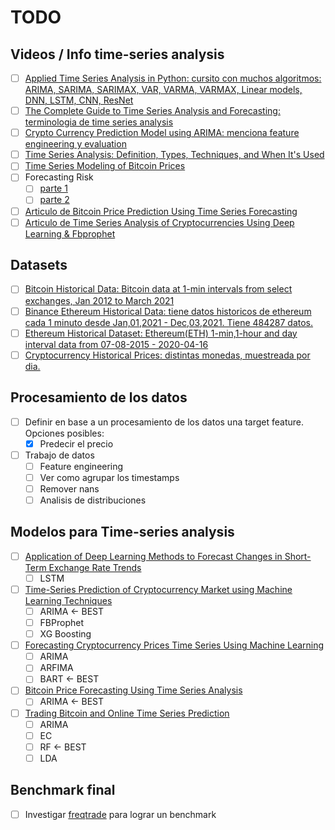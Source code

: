 # TODO

## Videos / Info time-series analysis
- [ ] [Applied Time Series Analysis in Python: cursito con muchos algoritmos: ARIMA, SARIMA, SARIMAX, VAR, VARMA, VARMAX, Linear models, DNN, LSTM, CNN, ResNet](https://www.udemy.com/course/applied-time-series-analysis-in-python/?couponCode=2D475DBAE0215E266CEC)
- [ ] [The Complete Guide to Time Series Analysis and Forecasting: terminologia de time series analysis](https://towardsdatascience.com/the-complete-guide-to-time-series-analysis-and-forecasting-70d476bfe775)
- [ ] [Crypto Currency Prediction Model using ARIMA: menciona feature engineering y evaluation](https://ideas.repec.org/a/spr/jecfin/v45y2021i1d10.1007_s12197-020-09526-4.html)
- [ ] [Time Series Analysis: Definition, Types, Techniques, and When It's Used](https://www.tableau.com/learn/articles/time-series-analysis)
- [ ] [Time Series Modeling of Bitcoin Prices](https://towardsdatascience.com/time-series-modeling-of-bitcoin-prices-5133edfec30b)
- [ ] Forecasting Risk
    - [ ] [parte 1](https://www.youtube.com/watch?v=-j0IbwH83bU&list=PL33LTVDrp6rh9RPocLR6-U9NYdU5fde8W&index=11)
    - [ ] [parte 2](https://www.youtube.com/watch?v=dLc6FDKYX4k&list=PL33LTVDrp6rh9RPocLR6-U9NYdU5fde8W&index=12)
- [ ] [Articulo de Bitcoin Price Prediction Using Time Series Forecasting](https://towardsdatascience.com/bitcoin-price-prediction-using-time-series-forecasting-9f468f7174d3)
- [ ] [Articulo de Time Series Analysis of Cryptocurrencies Using Deep Learning & Fbprophet](https://medium.com/analytics-vidhya/time-series-analysis-of-cryptocurrencies-using-deep-learning-fbprophet-48abdb2e7ebf)

## Datasets
- [ ] [Bitcoin Historical Data: Bitcoin data at 1-min intervals from select exchanges, Jan 2012 to March 2021](https://www.kaggle.com/datasets/mczielinski/bitcoin-historical-data)
- [ ] [Binance Ethereum Historical Data: tiene datos historicos de ethereum cada 1 minuto desde Jan,01,2021 - Dec,03,2021. Tiene 484287 datos.](https://www.kaggle.com/datasets/aipeli/binance-ethusdt)
- [ ] [Ethereum Historical Dataset: Ethereum(ETH) 1-min,1-hour and day interval data from 07-08-2015 - 2020-04-16](https://www.kaggle.com/datasets/prasoonkottarathil/ethereum-historical-dataset?select=ETH_1min.csv)
- [ ] [Cryptocurrency Historical Prices: distintas monedas, muestreada por dia.](https://www.kaggle.com/datasets/sudalairajkumar/cryptocurrencypricehistory?select=coin_Aave.csv)

## Procesamiento de los datos
- [ ] Definir en base a un procesamiento de los datos una target feature. Opciones posibles:
  - [x] Predecir el precio
- [ ] Trabajo de datos
  - [ ] Feature engineering
  - [ ] Ver como agrupar los timestamps
  - [ ] Remover nans
  - [ ] Analisis de distribuciones

## Modelos para Time-series analysis
- [ ] [Application of Deep Learning Methods to Forecast Changes in Short-Term Exchange Rate Trends](https://economics-msu.com.ua/en/article/zastosuvannya-metodiv-glibokogo-navchannya-do-prognozuvannya-zmini-korotkostrokovikh-trendiv-valyutnikh-kursiv)
  - [ ] LSTM
- [ ] [Time-Series Prediction of Cryptocurrency Market using Machine Learning Techniques](https://eudl.eu/pdf/10.4108/eai.7-7-2021.170286)
  - [ ] ARIMA <- BEST
  - [ ] FBProphet
  - [ ] XG Boosting
- [ ] [Forecasting Cryptocurrency Prices Time Series Using Machine Learning](http://ceur-ws.org/Vol-2422/paper26.pdf)
  - [ ] ARIMA
  - [ ] ARFIMA
  - [ ] BART <- BEST
- [ ] [Bitcoin Price Forecasting Using Time Series Analysis](https://ieeexplore.ieee.org/document/8631923)
  - [ ] ARIMA <- BEST
- [ ] [Trading Bitcoin and Online Time Series Prediction](http://proceedings.mlr.press/v55/amjad16.pdf)
  - [ ] ARIMA
  - [ ] EC
  - [ ] RF <- BEST
  - [ ] LDA

## Benchmark final 
- [ ] Investigar [freqtrade](https://www.freqtrade.io/en/stable/) para lograr un benchmark

